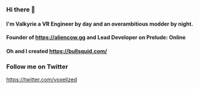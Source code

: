 ### Hi there 👋

#### I'm Valkyrie a VR Engineer by day and an overambitious modder by night. 
#### Founder of https://aliencow.gg and Lead Developer on Prelude: Online

#### Oh and I created https://bullsquid.com/

### Follow me on Twitter
https://twitter.com/voxelized

<!--
**voxelizedworld/voxelizedworld** is a ✨ _special_ ✨ repository because its `README.md` (this file) appears on your GitHub profile.

Here are some ideas to get you started:

- 🔭 I’m currently working on ...
- 🌱 I’m currently learning ...
- 👯 I’m looking to collaborate on ...
- 🤔 I’m looking for help with ...
- 💬 Ask me about ...
- 📫 How to reach me: ...
- 😄 Pronouns: ...
- ⚡ Fun fact: ...
-->
